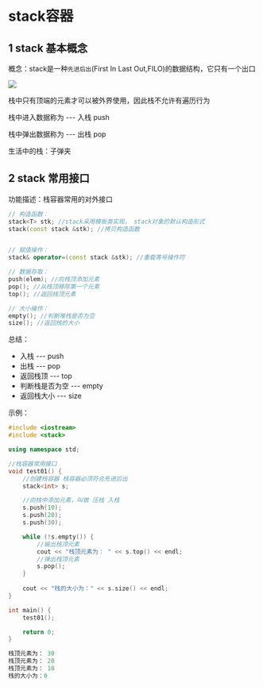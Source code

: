# stack容器

## 1 stack 基本概念

概念：stack是一种`先进后出`(First In Last Out,FILO)的数据结构，它只有一个出口

![](https://mouday.github.io/img/2024/11/13/vxwq4z7.png)

栈中只有顶端的元素才可以被外界使用，因此栈不允许有遍历行为

栈中进入数据称为 --- 入栈 push

栈中弹出数据称为 --- 出栈 pop

生活中的栈：子弹夹

## 2 stack 常用接口

功能描述：栈容器常用的对外接口

```cpp
// 构造函数：
stack<T> stk; //stack采用模板类实现， stack对象的默认构造形式
stack(const stack &stk); //拷贝构造函数


// 赋值操作：
stack& operator=(const stack &stk); //重载等号操作符

// 数据存取：
push(elem); //向栈顶添加元素
pop(); //从栈顶移除第一个元素
top(); //返回栈顶元素

// 大小操作：
empty(); //判断堆栈是否为空
size(); //返回栈的大小
```

总结：

- 入栈 --- push
- 出栈 --- pop
- 返回栈顶 --- top
- 判断栈是否为空 --- empty
- 返回栈大小 --- size

示例：


```cpp
#include <iostream>
#include <stack>

using namespace std;

//栈容器常用接口
void test01() {
    //创建栈容器 栈容器必须符合先进后出
    stack<int> s;

    //向栈中添加元素，叫做 压栈 入栈
    s.push(10);
    s.push(20);
    s.push(30);

    while (!s.empty()) {
        //输出栈顶元素
        cout << "栈顶元素为： " << s.top() << endl;
        //弹出栈顶元素
        s.pop();
    }
    
    cout << "栈的大小为：" << s.size() << endl;
}

int main() {
    test01();

    return 0;
}

```


```cpp
栈顶元素为： 30
栈顶元素为： 20
栈顶元素为： 10
栈的大小为：0
```
